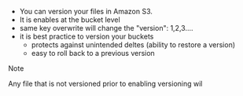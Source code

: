 - You can version your files in Amazon S3.
- It is enables at the bucket level
- same key overwrite will change the "version": 1,2,3....
- it is best practice to version your buckets
	- protects against unintended deltes (ability to restore a version)
	- easy to roll back to a previous version
>[!NOTE]
>Any file that is not versioned prior to enabling versioning wil